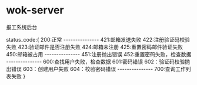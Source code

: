 # wok-server
报工系统后台

status_code:{
	200:正常
	---------------
	421:邮箱发送失败
	422:注册验证码校验失败
	423:验证邮件是否注册失败
	424:邮箱未注册
	425:重置密码邮件验证失败
	450:邮箱被占用
	---------------
	451:注册抛出错误
	452:重置密码失败，检查数据
	---------------
	600:查找用户失败，检查数据
	601:密码错误
	602：验证码校验抛出错误
	603：创建用户失败
	604：校验密码错误
	---------------
	700:查询工作列表失败
}